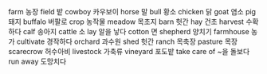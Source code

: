 farm		농장
field		밭
cowboy		카우보이
horse		말
bull		황소
chicken		닭
goat		염소
pig		돼지
buffalo		버팔로
crop		농작물
meadow		목초지
barn		헛간
hay		건초
harvest		수확하다
calf		송아지
cattle		소
lay		알을 낳다
cotton		면
shepherd		양치기
farmhouse		농가
cultivate		경작하다
orchard		과수원
shed		헛간
ranch		목축장
pasture		목장
scarecrow		허수아비
livestock		가축류
vineyard		포도밭
take care of		~을 돌보다
run away		도망치다